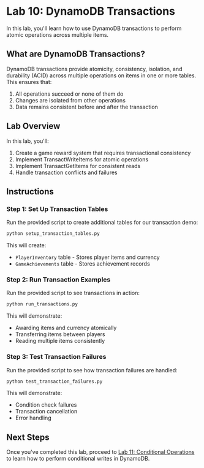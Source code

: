 # Lab 10: DynamoDB Transactions

In this lab, you'll learn how to use DynamoDB transactions to perform atomic operations across multiple items.

## What are DynamoDB Transactions?

DynamoDB transactions provide atomicity, consistency, isolation, and durability (ACID) across multiple operations on items in one or more tables. This ensures that:

1. All operations succeed or none of them do
2. Changes are isolated from other operations
3. Data remains consistent before and after the transaction

## Lab Overview

In this lab, you'll:

1. Create a game reward system that requires transactional consistency
2. Implement TransactWriteItems for atomic operations
3. Implement TransactGetItems for consistent reads
4. Handle transaction conflicts and failures

## Instructions

### Step 1: Set Up Transaction Tables

Run the provided script to create additional tables for our transaction demo:

```bash
python setup_transaction_tables.py
```

This will create:
- `PlayerInventory` table - Stores player items and currency
- `GameAchievements` table - Stores achievement records

### Step 2: Run Transaction Examples

Run the provided script to see transactions in action:

```bash
python run_transactions.py
```

This will demonstrate:
- Awarding items and currency atomically
- Transferring items between players
- Reading multiple items consistently

### Step 3: Test Transaction Failures

Run the provided script to see how transaction failures are handled:

```bash
python test_transaction_failures.py
```

This will demonstrate:
- Condition check failures
- Transaction cancellation
- Error handling

## Next Steps

Once you've completed this lab, proceed to [Lab 11: Conditional Operations](../11-conditional-operations/) to learn how to perform conditional writes in DynamoDB.